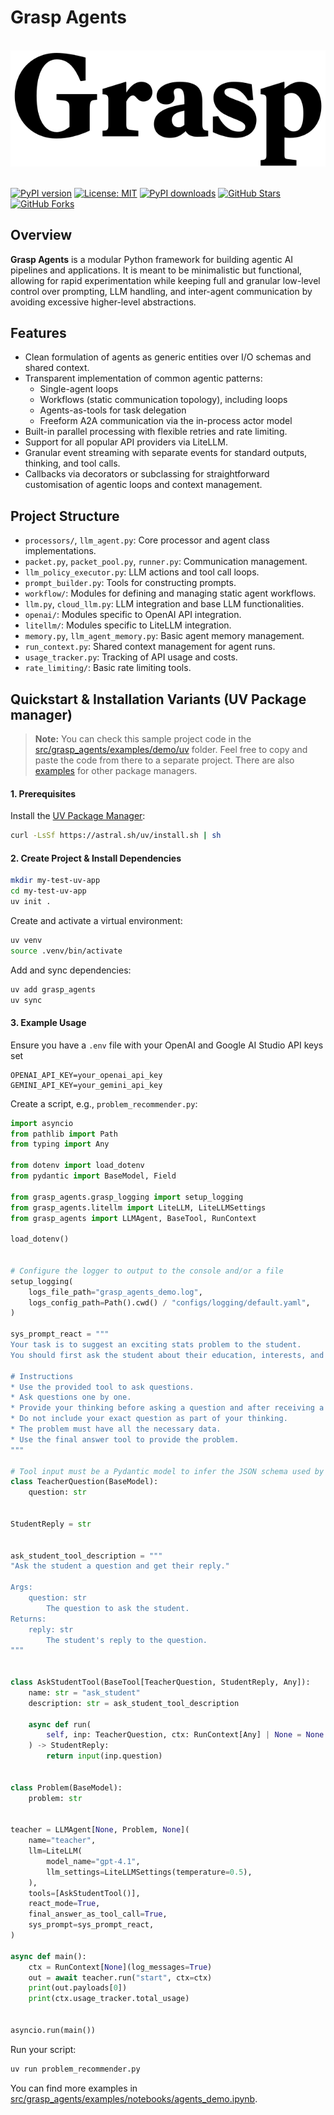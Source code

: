 # Grasp Agents

<br/>
<picture>
  <source srcset="https://raw.githubusercontent.com/grasp-technologies/grasp-agents/master/.assets/grasp-dark.svg" media="(prefers-color-scheme: dark)">
  <img src="https://raw.githubusercontent.com/grasp-technologies/grasp-agents/master/.assets/grasp.svg" alt="Grasp Agents"/>
</picture>
<br/>
<br/>

[![PyPI version](https://badge.fury.io/py/grasp_agents.svg)](https://badge.fury.io/py/grasp-agents)
[![License: MIT](https://img.shields.io/badge/license-MIT-yellow?style=flat-square)](https://mit-license.org/)
[![PyPI downloads](https://img.shields.io/pypi/dm/grasp-agents?style=flat-square)](https://pypi.org/project/grasp-agents/)
[![GitHub Stars](https://img.shields.io/github/stars/grasp-technologies/grasp-agents?style=social)](https://github.com/grasp-technologies/grasp-agents/stargazers)
[![GitHub Forks](https://img.shields.io/github/forks/grasp-technologies/grasp-agents?style=social)](https://github.com/grasp-technologies/grasp-agents/network/members)

## Overview

**Grasp Agents** is a modular Python framework for building agentic AI pipelines and applications. It is meant to be minimalistic but functional, allowing for rapid experimentation while keeping full and granular low-level control over prompting, LLM handling, and inter-agent communication by avoiding excessive higher-level abstractions.

## Features

- Clean formulation of agents as generic entities over I/O schemas and shared context.
- Transparent implementation of common agentic patterns:
  - Single-agent loops
  - Workflows (static communication topology), including loops
  - Agents-as-tools for task delegation
  - Freeform A2A communication via the in-process actor model
- Built-in parallel processing with flexible retries and rate limiting.
- Support for all popular API providers via LiteLLM.
- Granular event streaming with separate events for standard outputs, thinking, and tool calls.
- Callbacks via decorators or subclassing for straightforward customisation of agentic loops and context management.

## Project Structure

- `processors/`, `llm_agent.py`: Core processor and agent class implementations.
- `packet.py`, `packet_pool.py`, `runner.py`: Communication management.
- `llm_policy_executor.py`: LLM actions and tool call loops.
- `prompt_builder.py`: Tools for constructing prompts.
- `workflow/`: Modules for defining and managing static agent workflows.
- `llm.py`, `cloud_llm.py`: LLM integration and base LLM functionalities.
- `openai/`: Modules specific to OpenAI API integration.
- `litellm/`: Modules specific to LiteLLM integration.
- `memory.py`, `llm_agent_memory.py`: Basic agent memory management.
- `run_context.py`: Shared context management for agent runs.
- `usage_tracker.py`: Tracking of API usage and costs.
- `rate_limiting/`: Basic rate limiting tools.

## Quickstart & Installation Variants (UV Package manager)

> **Note:** You can check this sample project code in the [src/grasp_agents/examples/demo/uv](https://github.com/grasp-technologies/grasp-agents/tree/master/src/grasp_agents/examples/demo/uv) folder. Feel free to copy and paste the code from there to a separate project. There are also [examples](https://github.com/grasp-technologies/grasp-agents/tree/master/src/grasp_agents/examples/demo/) for other package managers.

#### 1. Prerequisites

Install the [UV Package Manager](https://github.com/astral-sh/uv):

```bash
curl -LsSf https://astral.sh/uv/install.sh | sh
```

#### 2. Create Project & Install Dependencies

```bash
mkdir my-test-uv-app
cd my-test-uv-app
uv init .
```

Create and activate a virtual environment:

```bash
uv venv
source .venv/bin/activate
```

Add and sync dependencies:

```bash
uv add grasp_agents
uv sync
```

#### 3. Example Usage

Ensure you have a `.env` file with your OpenAI and Google AI Studio API keys set

```
OPENAI_API_KEY=your_openai_api_key
GEMINI_API_KEY=your_gemini_api_key
```

Create a script, e.g., `problem_recommender.py`:

```python
import asyncio
from pathlib import Path
from typing import Any

from dotenv import load_dotenv
from pydantic import BaseModel, Field

from grasp_agents.grasp_logging import setup_logging
from grasp_agents.litellm import LiteLLM, LiteLLMSettings
from grasp_agents import LLMAgent, BaseTool, RunContext

load_dotenv()


# Configure the logger to output to the console and/or a file
setup_logging(
    logs_file_path="grasp_agents_demo.log",
    logs_config_path=Path().cwd() / "configs/logging/default.yaml",
)

sys_prompt_react = """
Your task is to suggest an exciting stats problem to the student. 
You should first ask the student about their education, interests, and preferences, then suggest a problem tailored specifically to them. 

# Instructions
* Use the provided tool to ask questions.
* Ask questions one by one.
* Provide your thinking before asking a question and after receiving a reply.
* Do not include your exact question as part of your thinking.
* The problem must have all the necessary data.
* Use the final answer tool to provide the problem.
"""

# Tool input must be a Pydantic model to infer the JSON schema used by the LLM APIs
class TeacherQuestion(BaseModel):
    question: str


StudentReply = str


ask_student_tool_description = """
"Ask the student a question and get their reply."

Args:
    question: str
        The question to ask the student.
Returns:
    reply: str
        The student's reply to the question.
"""


class AskStudentTool(BaseTool[TeacherQuestion, StudentReply, Any]):
    name: str = "ask_student"
    description: str = ask_student_tool_description

    async def run(
        self, inp: TeacherQuestion, ctx: RunContext[Any] | None = None
    ) -> StudentReply:
        return input(inp.question)


class Problem(BaseModel):
    problem: str


teacher = LLMAgent[None, Problem, None](
    name="teacher",
    llm=LiteLLM(
        model_name="gpt-4.1",
        llm_settings=LiteLLMSettings(temperature=0.5),
    ),
    tools=[AskStudentTool()],
    react_mode=True,
    final_answer_as_tool_call=True,
    sys_prompt=sys_prompt_react,
)

async def main():
    ctx = RunContext[None](log_messages=True)
    out = await teacher.run("start", ctx=ctx)
    print(out.payloads[0])
    print(ctx.usage_tracker.total_usage)


asyncio.run(main())
```

Run your script:

```bash
uv run problem_recommender.py
```

You can find more examples in [src/grasp_agents/examples/notebooks/agents_demo.ipynb](https://github.com/grasp-technologies/grasp-agents/tree/master/src/grasp_agents/examples/notebooks/agents_demo.ipynb).
